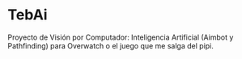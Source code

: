 # TebAi
Proyecto de Visión por Computador: Inteligencia Artificial (Aimbot y Pathfinding) para Overwatch o el juego que me salga del pipi.

